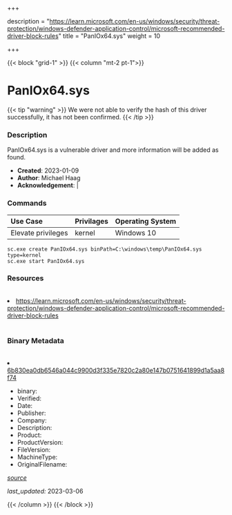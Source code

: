 +++

description = "https://learn.microsoft.com/en-us/windows/security/threat-protection/windows-defender-application-control/microsoft-recommended-driver-block-rules"
title = "PanIOx64.sys"
weight = 10

+++


{{< block "grid-1" >}}
{{< column "mt-2 pt-1">}}




# PanIOx64.sys 


{{< tip "warning" >}}
We were not able to verify the hash of this driver successfully, it has not been confirmed.
{{< /tip >}}




### Description


PanIOx64.sys is a vulnerable driver and more information will be added as found.


- **Created**: 2023-01-09
- **Author**: Michael Haag
- **Acknowledgement**:  | [](https://twitter.com/)

### Commands

| Use Case | Privilages | Operating System | 
|:---- | ---- | ---- |
| Elevate privileges | kernel | Windows 10 |

```
sc.exe create PanIOx64.sys binPath=C:\windows\temp\PanIOx64.sys type=kernel
sc.exe start PanIOx64.sys
```

### Resources
<br>


<li><a href=" https://learn.microsoft.com/en-us/windows/security/threat-protection/windows-defender-application-control/microsoft-recommended-driver-block-rules"> https://learn.microsoft.com/en-us/windows/security/threat-protection/windows-defender-application-control/microsoft-recommended-driver-block-rules</a></li>


<br>


### Binary Metadata
<br>



<li><a href="https://www.virustotal.com/gui/file/6b830ea0db6546a044c9900d3f335e7820c2a80e147b0751641899d1a5aa8f74">6b830ea0db6546a044c9900d3f335e7820c2a80e147b0751641899d1a5aa8f74</a></li>



- binary: 
- Verified: 
- Date: 
- Publisher: 
- Company: 
- Description: 
- Product: 
- ProductVersion: 
- FileVersion: 
- MachineType: 
- OriginalFilename: 

[*source*](https://github.com/magicsword-io/LOLDrivers/tree/main/yaml/paniox64.sys.yml)

*last_updated:* 2023-03-06


{{< /column >}}
{{< /block >}}
